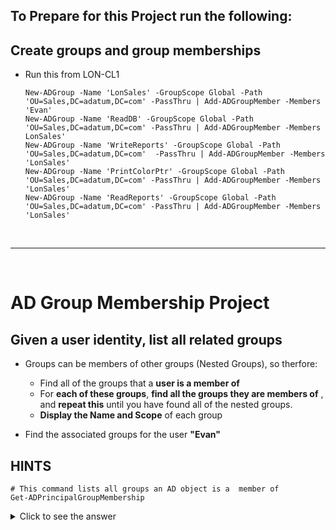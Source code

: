 
<!--
    <details><summary>Click for hint</summary><Strong> 

    ``` 
    HINT
    ```
    </Strong></details> 
    <details><summary>Click to see the answer</summary><Strong> 
    
    ```
    ANSWER
    ```

    </Strong></details> 
-->

## To Prepare for this Project run the following:

## Create groups and group memberships
- Run this from LON-CL1
  ```
  New-ADGroup -Name 'LonSales' -GroupScope Global -Path 'OU=Sales,DC=adatum,DC=com' -PassThru | Add-ADGroupMember -Members 'Evan'
  New-ADGroup -Name 'ReadDB' -GroupScope Global -Path 'OU=Sales,DC=adatum,DC=com' -PassThru | Add-ADGroupMember -Members LonSales'
  New-ADGroup -Name 'WriteReports' -GroupScope Global -Path 'OU=Sales,DC=adatum,DC=com'  -PassThru | Add-ADGroupMember -Members 'LonSales'    
  New-ADGroup -Name 'PrintColorPtr' -GroupScope Global -Path 'OU=Sales,DC=adatum,DC=com' -PassThru | Add-ADGroupMember -Members 'LonSales'  
  New-ADGroup -Name 'ReadReports' -GroupScope Global -Path 'OU=Sales,DC=adatum,DC=com' -PassThru | Add-ADGroupMember -Members 'LonSales'

  ```

<br>

---

<br>

# AD Group Membership Project
## Given a user identity, list all related groups

- Groups can be members of other groups (Nested Groups), so therfore:
  - Find all of the groups that a **user is a member of**
  - For **each of these groups**, **find all the groups they are members of** , and **repeat this** until you have found all of the nested groups.
  - **Display the Name and Scope** of each group

- Find the associated groups for the user **"Evan"**


## HINTS
```
# This command lists all groups an AD object is a  member of
Get-ADPrincipalGroupMembership 

```

<details><summary>Click to see the answer</summary><Strong> 
    
```
function Find-AssociatedGroupMembership {
  Param ($SamAccountName)
  function MemberOf {
    Param($ADObject)
    $Groups = Get-ADPrincipalGroupMembership -Identity $ADObject
    foreach ($Group in $Groups) {
      $Group | Select-Object -Property Name,GroupScope
      MemberOf -ADObject $Group
    }
  }
  $ADAccount = Get-ADUser -Identity $SamAccountName
  MemberOf -ADObject $ADAccount
} 
    
```

</Strong></details> 

